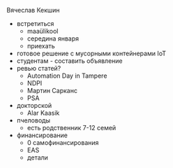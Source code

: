 Вячеслав Кекшин

- встретиться
	- maaülikool
	- середина января
	- приехать
- готовое решение с мусорными контейнерами IoT
- студентам - составить объявление
- ревью статей?
	- Automation Day in Tampere
	- NDPI
	- Мартин Сарканс
	- PSA
- докторской
	- Alar Kaasik
- пчеловоды
	- есть родственник 7-12 семей
- финансирование
	- 0 самофинансирования
	- EAS
	- детали